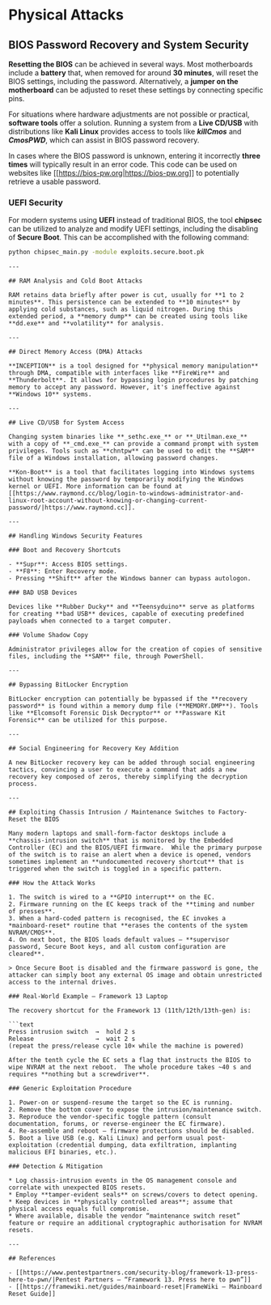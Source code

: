 # Physical Attacks


## BIOS Password Recovery and System Security

**Resetting the BIOS** can be achieved in several ways. Most motherboards include a **battery** that, when removed for around **30 minutes**, will reset the BIOS settings, including the password. Alternatively, a **jumper on the motherboard** can be adjusted to reset these settings by connecting specific pins.

For situations where hardware adjustments are not possible or practical, **software tools** offer a solution. Running a system from a **Live CD/USB** with distributions like **Kali Linux** provides access to tools like **_killCmos_** and **_CmosPWD_**, which can assist in BIOS password recovery.

In cases where the BIOS password is unknown, entering it incorrectly **three times** will typically result in an error code. This code can be used on websites like [[https://bios-pw.org|https://bios-pw.org]] to potentially retrieve a usable password.

### UEFI Security

For modern systems using **UEFI** instead of traditional BIOS, the tool **chipsec** can be utilized to analyze and modify UEFI settings, including the disabling of **Secure Boot**. This can be accomplished with the following command:

```bash
python chipsec_main.py -module exploits.secure.boot.pk
```
```
---

## RAM Analysis and Cold Boot Attacks

RAM retains data briefly after power is cut, usually for **1 to 2 minutes**. This persistence can be extended to **10 minutes** by applying cold substances, such as liquid nitrogen. During this extended period, a **memory dump** can be created using tools like **dd.exe** and **volatility** for analysis.

---

## Direct Memory Access (DMA) Attacks

**INCEPTION** is a tool designed for **physical memory manipulation** through DMA, compatible with interfaces like **FireWire** and **Thunderbolt**. It allows for bypassing login procedures by patching memory to accept any password. However, it's ineffective against **Windows 10** systems.

---

## Live CD/USB for System Access

Changing system binaries like **_sethc.exe_** or **_Utilman.exe_** with a copy of **_cmd.exe_** can provide a command prompt with system privileges. Tools such as **chntpw** can be used to edit the **SAM** file of a Windows installation, allowing password changes.

**Kon-Boot** is a tool that facilitates logging into Windows systems without knowing the password by temporarily modifying the Windows kernel or UEFI. More information can be found at [[https://www.raymond.cc/blog/login-to-windows-administrator-and-linux-root-account-without-knowing-or-changing-current-password/|https://www.raymond.cc]].

---

## Handling Windows Security Features

### Boot and Recovery Shortcuts

- **Supr**: Access BIOS settings.
- **F8**: Enter Recovery mode.
- Pressing **Shift** after the Windows banner can bypass autologon.

### BAD USB Devices

Devices like **Rubber Ducky** and **Teensyduino** serve as platforms for creating **bad USB** devices, capable of executing predefined payloads when connected to a target computer.

### Volume Shadow Copy

Administrator privileges allow for the creation of copies of sensitive files, including the **SAM** file, through PowerShell.

---

## Bypassing BitLocker Encryption

BitLocker encryption can potentially be bypassed if the **recovery password** is found within a memory dump file (**MEMORY.DMP**). Tools like **Elcomsoft Forensic Disk Decryptor** or **Passware Kit Forensic** can be utilized for this purpose.

---

## Social Engineering for Recovery Key Addition

A new BitLocker recovery key can be added through social engineering tactics, convincing a user to execute a command that adds a new recovery key composed of zeros, thereby simplifying the decryption process.

---

## Exploiting Chassis Intrusion / Maintenance Switches to Factory-Reset the BIOS

Many modern laptops and small-form-factor desktops include a **chassis-intrusion switch** that is monitored by the Embedded Controller (EC) and the BIOS/UEFI firmware.  While the primary purpose of the switch is to raise an alert when a device is opened, vendors sometimes implement an **undocumented recovery shortcut** that is triggered when the switch is toggled in a specific pattern.

### How the Attack Works

1. The switch is wired to a **GPIO interrupt** on the EC.
2. Firmware running on the EC keeps track of the **timing and number of presses**.
3. When a hard-coded pattern is recognised, the EC invokes a *mainboard-reset* routine that **erases the contents of the system NVRAM/CMOS**.
4. On next boot, the BIOS loads default values – **supervisor password, Secure Boot keys, and all custom configuration are cleared**.

> Once Secure Boot is disabled and the firmware password is gone, the attacker can simply boot any external OS image and obtain unrestricted access to the internal drives.

### Real-World Example – Framework 13 Laptop

The recovery shortcut for the Framework 13 (11th/12th/13th-gen) is:

```text
Press intrusion switch  →  hold 2 s
Release                 →  wait 2 s
(repeat the press/release cycle 10× while the machine is powered)
```
```
After the tenth cycle the EC sets a flag that instructs the BIOS to wipe NVRAM at the next reboot.  The whole procedure takes ~40 s and requires **nothing but a screwdriver**.

### Generic Exploitation Procedure

1. Power-on or suspend-resume the target so the EC is running.
2. Remove the bottom cover to expose the intrusion/maintenance switch.
3. Reproduce the vendor-specific toggle pattern (consult documentation, forums, or reverse-engineer the EC firmware).
4. Re-assemble and reboot – firmware protections should be disabled.
5. Boot a live USB (e.g. Kali Linux) and perform usual post-exploitation (credential dumping, data exfiltration, implanting malicious EFI binaries, etc.).

### Detection & Mitigation

* Log chassis-intrusion events in the OS management console and correlate with unexpected BIOS resets.
* Employ **tamper-evident seals** on screws/covers to detect opening.
* Keep devices in **physically controlled areas**; assume that physical access equals full compromise.
* Where available, disable the vendor “maintenance switch reset” feature or require an additional cryptographic authorisation for NVRAM resets.

---

## References

- [[https://www.pentestpartners.com/security-blog/framework-13-press-here-to-pwn/|Pentest Partners – “Framework 13. Press here to pwn”]]
- [[https://framewiki.net/guides/mainboard-reset|FrameWiki – Mainboard Reset Guide]]

